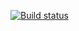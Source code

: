[![Build status](https://ci.appveyor.com/api/projects/status/e33wtov237nnc1kv?svg=true)](https://ci.appveyor.com/project/yana-sheglova/regular-1)
